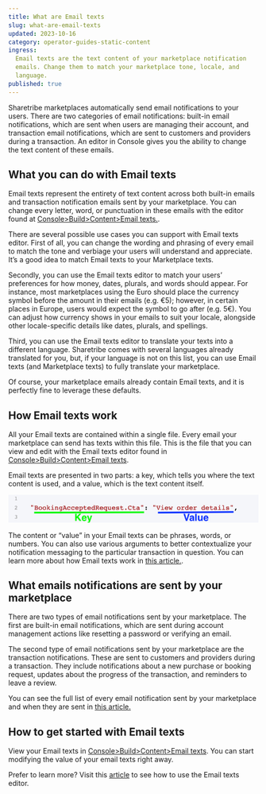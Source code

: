 ```yaml
---
title: What are Email texts
slug: what-are-email-texts
updated: 2023-10-16
category: operator-guides-static-content
ingress:
  Email texts are the text content of your marketplace notification
  emails. Change them to match your marketplace tone, locale, and
  language.
published: true
---
```


Sharetribe marketplaces automatically send email notifications to your
users. There are two categories of email notifications: built-in email
notifications, which are sent when users are managing their account, and
transaction email notifications, which are sent to customers and
providers during a transaction. An editor in Console gives you the
ability to change the text content of these emails.

## What you can do with Email texts

Email texts represent the entirety of text content across both built-in
emails and transaction notification emails sent by your marketplace. You
can change every letter, word, or punctuation in these emails with the
editor found at
[Console>Build>Content>Email texts.](https://flex-console.sharetribe.com/a/content/email-texts).

There are several possible use cases you can support with Email texts
editor. First of all, you can change the wording and phrasing of every
email to match the tone and verbiage your users will understand and
appreciate. It’s a good idea to match Email texts to your Marketplace
texts.

Secondly, you can use the Email texts editor to match your users’
preferences for how money, dates, plurals, and words should appear. For
instance, most marketplaces using the Euro should place the currency
symbol before the amount in their emails (e.g. €5); however, in certain
places in Europe, users would expect the symbol to go after (e.g. 5€).
You can adjust how currency shows in your emails to suit your locale,
alongside other locale-specific details like dates, plurals, and
spellings.

Third, you can use the Email texts editor to translate your texts into a
different language. Sharetribe comes with several languages already
translated for you, but, if your language is not on this list, you can
use Email texts (and Marketplace texts) to fully translate your
marketplace.

Of course, your marketplace emails already contain Email texts, and it
is perfectly fine to leverage these defaults.

## How Email texts work

All your Email texts are contained within a single file. Every email
your marketplace can send has texts within this file. This is the file
that you can view and edit with the Email texts editor found in
[Console>Build>Content>Email texts](https://flex-console.sharetribe.com/a/content/email-texts).

Email texts are presented in two parts: a key, which tells you where the
text content is used, and a value, which is the text content itself.

![Key value pair](./key-value.png)

The content or “value” in your Email texts can be phrases, words, or
numbers. You can also use various arguments to better contextualize your
notification messaging to the particular transaction in question. You
can learn more about how Email texts work in
[this article.](/operator-guides/how-to-use-email-texts).

## What emails notifications are sent by your marketplace

There are two types of email notifications sent by your marketplace. The
first are built-in email notifications, which are sent during account
management actions like resetting a password or verifying an email.

The second type of email notifications sent by your marketplace are the
transaction notifications. These are sent to customers and providers
during a transaction. They include notifications about a new purchase or
booking request, updates about the progress of the transaction, and
reminders to leave a review.

You can see the full list of every email notification sent by your
marketplace and when they are sent in
[this article.](https://help.sharetribe.com/en/articles/8478373-all-email-notifications-sent-by-your-marketplace)

## How to get started with Email texts

View your Email texts in
[Console>Build>Content>Email texts](https://flex-console.sharetribe.com/a/content/email-texts).
You can start modifying the value of your email texts right away.

Prefer to learn more? Visit this
[article](/operator-guides/how-to-use-email-texts) to see how to use the
Email texts editor.
